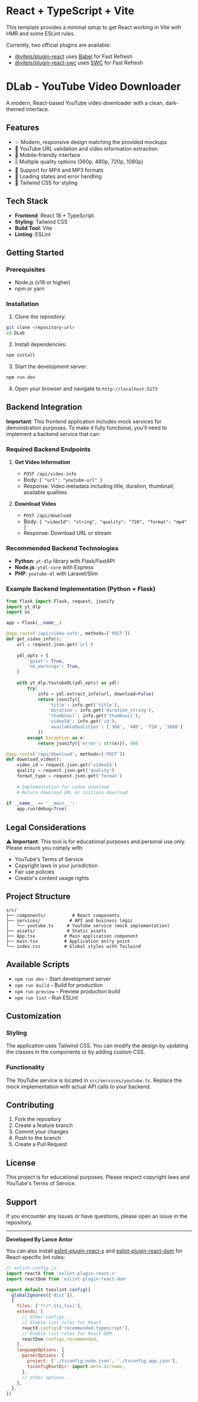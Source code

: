 # React + TypeScript + Vite

This template provides a minimal setup to get React working in Vite with HMR and some ESLint rules.

Currently, two official plugins are available:

- [@vitejs/plugin-react](https://github.com/vitejs/vite-plugin-react/blob/main/packages/plugin-react) uses [Babel](https://babeljs.io/) for Fast Refresh
- [@vitejs/plugin-react-swc](https://github.com/vitejs/vite-plugin-react/blob/main/packages/plugin-react-swc) uses [SWC](https://swc.rs/) for Fast Refresh

# DLab - YouTube Video Downloader

A modern, React-based YouTube video downloader with a clean, dark-themed interface.

## Features

- ✨ Modern, responsive design matching the provided mockups
- 🎥 YouTube URL validation and video information extraction
- 📱 Mobile-friendly interface
- 🎚️ Multiple quality options (360p, 480p, 720p, 1080p)
- 📄 Support for MP4 and MP3 formats
- 🔄 Loading states and error handling
- 🎨 Tailwind CSS for styling

## Tech Stack

- **Frontend**: React 18 + TypeScript
- **Styling**: Tailwind CSS
- **Build Tool**: Vite
- **Linting**: ESLint

## Getting Started

### Prerequisites

- Node.js (v16 or higher)
- npm or yarn

### Installation

1. Clone the repository:
```bash
git clone <repository-url>
cd DLab
```

2. Install dependencies:
```bash
npm install
```

3. Start the development server:
```bash
npm run dev
```

4. Open your browser and navigate to `http://localhost:5173`

## Backend Integration

**Important**: This frontend application includes mock services for demonstration purposes. To make it fully functional, you'll need to implement a backend service that can:

### Required Backend Endpoints

1. **Get Video Information**
   - `POST /api/video-info`
   - Body: `{ "url": "youtube-url" }`
   - Response: Video metadata including title, duration, thumbnail, available qualities

2. **Download Video**
   - `POST /api/download`
   - Body: `{ "videoId": "string", "quality": "720", "format": "mp4" }`
   - Response: Download URL or stream

### Recommended Backend Technologies

- **Python**: `yt-dlp` library with Flask/FastAPI
- **Node.js**: `ytdl-core` with Express
- **PHP**: `youtube-dl` with Laravel/Slim

### Example Backend Implementation (Python + Flask)

```python
from flask import Flask, request, jsonify
import yt_dlp
import os

app = Flask(__name__)

@app.route('/api/video-info', methods=['POST'])
def get_video_info():
    url = request.json.get('url')
    
    ydl_opts = {
        'quiet': True,
        'no_warnings': True,
    }
    
    with yt_dlp.YoutubeDL(ydl_opts) as ydl:
        try:
            info = ydl.extract_info(url, download=False)
            return jsonify({
                'title': info.get('title'),
                'duration': info.get('duration_string'),
                'thumbnail': info.get('thumbnail'),
                'videoId': info.get('id'),
                'availableQualities': ['360', '480', '720', '1080']
            })
        except Exception as e:
            return jsonify({'error': str(e)}), 400

@app.route('/api/download', methods=['POST'])
def download_video():
    video_id = request.json.get('videoId')
    quality = request.json.get('quality')
    format_type = request.json.get('format')
    
    # Implementation for video download
    # Return download URL or initiate download
    
if __name__ == '__main__':
    app.run(debug=True)
```

## Legal Considerations

⚠️ **Important**: This tool is for educational purposes and personal use only. Please ensure you comply with:

- YouTube's Terms of Service
- Copyright laws in your jurisdiction
- Fair use policies
- Creator's content usage rights

## Project Structure

```
src/
├── components/          # React components
├── services/           # API and business logic
│   └── youtube.ts     # YouTube service (mock implementation)
├── assets/            # Static assets
├── App.tsx           # Main application component
├── main.tsx          # Application entry point
└── index.css         # Global styles with Tailwind
```

## Available Scripts

- `npm run dev` - Start development server
- `npm run build` - Build for production
- `npm run preview` - Preview production build
- `npm run lint` - Run ESLint

## Customization

### Styling
The application uses Tailwind CSS. You can modify the design by updating the classes in the components or by adding custom CSS.

### Functionality
The YouTube service is located in `src/services/youtube.ts`. Replace the mock implementation with actual API calls to your backend.

## Contributing

1. Fork the repository
2. Create a feature branch
3. Commit your changes
4. Push to the branch
5. Create a Pull Request

## License

This project is for educational purposes. Please respect copyright laws and YouTube's Terms of Service.

## Support

If you encounter any issues or have questions, please open an issue in the repository.

---

**Developed By Lance Antor**

You can also install [eslint-plugin-react-x](https://github.com/Rel1cx/eslint-react/tree/main/packages/plugins/eslint-plugin-react-x) and [eslint-plugin-react-dom](https://github.com/Rel1cx/eslint-react/tree/main/packages/plugins/eslint-plugin-react-dom) for React-specific lint rules:

```js
// eslint.config.js
import reactX from 'eslint-plugin-react-x'
import reactDom from 'eslint-plugin-react-dom'

export default tseslint.config([
  globalIgnores(['dist']),
  {
    files: ['**/*.{ts,tsx}'],
    extends: [
      // Other configs...
      // Enable lint rules for React
      reactX.configs['recommended-typescript'],
      // Enable lint rules for React DOM
      reactDom.configs.recommended,
    ],
    languageOptions: {
      parserOptions: {
        project: ['./tsconfig.node.json', './tsconfig.app.json'],
        tsconfigRootDir: import.meta.dirname,
      },
      // other options...
    },
  },
])
```
